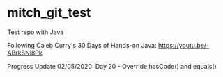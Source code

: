 # mitch_git_test

Test repo with Java

Following Caleb Curry's 30 Days of Hands-on Java: https://youtu.be/-ABrkSNi8Pk

Progress Update 02/05/2020: Day 20 - Override hasCode() and equals()

